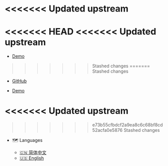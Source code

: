 <<<<<<< Updated upstream
=======
<<<<<<< HEAD
<<<<<<< Updated upstream
=======
* [Demo](https://midjourney.github.io/midjourney-proxy/)

>>>>>>> Stashed changes
=======
>>>>>>> Stashed changes
* [GitHub](https://github.com/midjourney/midjourney-proxy)

* [Demo](https://midjourney.github.io/midjourney-proxy/)

<<<<<<< Updated upstream
=======
>>>>>>> e73b55cfbdcf2a9ea8c6c68bf8cd52acfa0e5876
>>>>>>> Stashed changes
* :world_map: Languages

  * [:cn: 简体中文](/)
  * [:us: English](/en/)